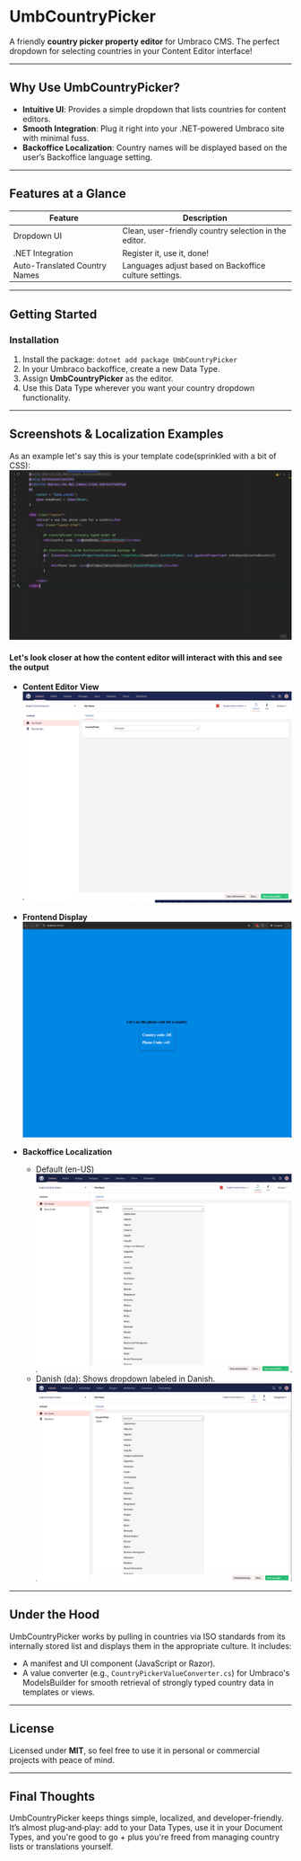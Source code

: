 # UmbCountryPicker

A friendly **country picker property editor** for Umbraco CMS.
The perfect dropdown for selecting countries in your Content Editor interface!

---

## Why Use UmbCountryPicker?

* **Intuitive UI**: Provides a simple dropdown that lists countries for content editors.
* **Smooth Integration**: Plug it right into your .NET-powered Umbraco site with minimal fuss.
* **Backoffice Localization**: Country names will be displayed based on the user’s Backoffice language setting.

---

## Features at a Glance

| Feature                       | Description                                            |
| ----------------------------- | ------------------------------------------------------ |
| Dropdown UI                   | Clean, user-friendly country selection in the editor.  |
| .NET Integration              | Register it, use it, done!                              |
| Auto-Translated Country Names | Languages adjust based on Backoffice culture settings. |

---

## Getting Started

### Installation

1. Install the package: `dotnet add package UmbCountryPicker`
2. In your Umbraco backoffice, create a new Data Type.
3. Assign **UmbCountryPicker** as the editor.
4. Use this Data Type wherever you want your country dropdown functionality.

---

## Screenshots & Localization Examples
As an example let's say this is your template code(sprinkled with a bit of CSS):
![code-example](https://raw.githubusercontent.com/HamDerAndrew/UmbCountryPicker/main/screenshots/code-example.png)


#### Let's look closer at how the content editor will interact with this and see the output

* **Content Editor View**
![content](https://raw.githubusercontent.com/HamDerAndrew/UmbCountryPicker/main/screenshots/content.png)
* **Frontend Display**
![frontend](https://raw.githubusercontent.com/HamDerAndrew/UmbCountryPicker/main/screenshots/frontend.png)

* **Backoffice Localization**

  * Default (en-US)
  ![code-example](https://raw.githubusercontent.com/HamDerAndrew/UmbCountryPicker/main/screenshots/backoffice-language-default-open.png)
  * Danish (da): Shows dropdown labeled in Danish.
  ![code-example](https://raw.githubusercontent.com/HamDerAndrew/UmbCountryPicker/main/screenshots/backoffice-language-danish-open.png)


---

## Under the Hood

UmbCountryPicker works by pulling in countries via ISO standards from its internally stored list and displays them in the appropriate culture. It includes:

* A manifest and UI component (JavaScript or Razor).
* A value converter (e.g., `CountryPickerValueConverter.cs`) for Umbraco's ModelsBuilder for smooth retrieval of strongly typed country data in templates or views.

---

## License

Licensed under **MIT**, so feel free to use it in personal or commercial projects with peace of mind.

---

## Final Thoughts

UmbCountryPicker keeps things simple, localized, and developer-friendly. It’s almost plug‑and‑play: add to your Data Types, use it in your Document Types, and you're good to go + plus you're freed from managing country lists or translations yourself.

